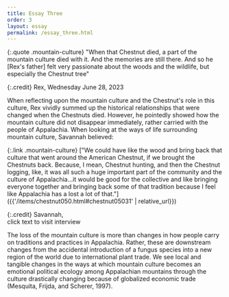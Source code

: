 ```yaml
---
title: Essay Three
order: 3
layout: essay
permalink: /essay_three.html
---
```

{:.quote .mountain-culture} 
"When that Chestnut died, a part of the mountain culture died with it. And the memories are still there. And so he [Rex's father] felt very passionate about the woods and the wildlife, but especially the Chestnut tree" 

{:.credit} 
Rex, Wednesday June 28, 2023

When reflecting upon the mountain culture and the Chestnut's role in this culture, Rex vividly summed up the historical relationships that were changed when the Chestnuts died.
However, he pointedly showed how the mountain culture did not disappear immediately, rather carried with the people of Appalachia. When looking at the ways of life surrounding mountain culture, Savannah believed:

{:.link .mountain-culture} 
["We could have like the wood and bring back that culture that went around the American Chestnut, if we brought the Chestnuts back. Because, I mean, Chestnut hunting, and then the Chestnut logging, like, it was all such a huge important part of the community and the culture of Appalachia...it would be good for the collective and like bringing everyone together and bringing back some of that tradition because I feel like Appalachia has a lost a lot of that."]({{'/items/chestnut050.html#chestnut05031' | relative_url}})

{:.credit} 
Savannah,\
click text to visit interview

The loss of the mountain culture is more than changes in how people carry on traditions and practices in Appalachia. Rather, these are downstream changes from the accidental introduction of a fungus species into a new region of the world due to international plant trade. We see local and tangible changes in the ways at which mountain culture becomes an emotional political ecology among Appalachian mountains through the culture drastically changing because of globalized economic trade (Mesquita, Frijda, and Scherer, 1997).
